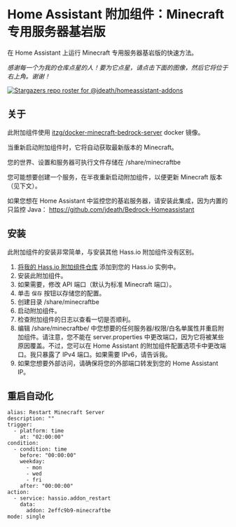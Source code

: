 # Home Assistant 附加组件：Minecraft 专用服务器基岩版
在 Home Assistant 上运行 Minecraft 专用服务器基岩版的快速方法。

_感谢每一个为我的仓库点星的人！要为它点星，请点击下面的图像，然后它将位于右上角。谢谢！_

[![Stargazers repo roster for @jdeath/homeassistant-addons](https://reporoster.com/stars/jdeath/homeassistant-addons)](https://github.com/jdeath/homeassistant-addons/stargazers)

## 关于

此附加组件使用 [itzg/docker-minecraft-bedrock-server](https://github.com/itzg/docker-minecraft-bedrock-server/) docker 镜像。

当重新启动附加组件时，它将自动获取最新版本的 Minecraft。

您的世界、设置和服务器可执行文件存储在 /share/minecraftbe

您可能想要创建一个服务，在半夜重新启动附加组件，以便更新 Minecraft 版本（见下文）。

如果您想在 Home Assistant 中监控您的基岩服务器，请安装此集成，因为内置的只监控 Java： https://github.com/jdeath/Bedrock-Homeassistant

## 安装

此附加组件的安装非常简单，与安装其他 Hass.io 附加组件没有区别。

1. [将我的 Hass.io 附加组件仓库][repository] 添加到您的 Hass.io 实例中。
1. 安装此附加组件。
2. 如果需要，修改 API 端口（默认为标准 Minecraft 端口）。
3. 单击 `保存` 按钮以存储您的配置。
4. 创建目录 /share/minecraftbe
5. 启动附加组件。
6. 检查附加组件的日志以查看一切是否顺利。
7. 编辑 /share/minecraftbe/ 中您想要的任何服务器/权限/白名单属性并重启附加组件。请注意，您不能在 server.properties 中更改端口，因为它将被某些原因覆盖。不过，您可以在 Home Assistant 的附加组件配置选项卡中更改端口。我只暴露了 IPv4 端口。如果需要 IPv6，请告诉我。
8. 如果您想要外部访问，请确保将您的外部端口转发到您的 Home Assistant IP。

## 重启自动化

```
alias: Restart Minecraft Server
description: ""
trigger:
  - platform: time
    at: "02:00:00"
condition:
  - condition: time
    before: "00:00:00"
    weekday:
      - mon
      - wed
      - fri
    after: "00:00:00"
action:
  - service: hassio.addon_restart
    data:
      addon: 2effc9b9-minecraftbe
mode: single
```
[repository]: https://github.com/jdeath/homeassistant-addons